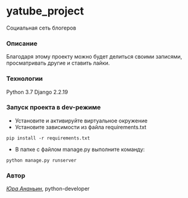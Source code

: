 # yatube_project

Социальная сеть блогеров
### Описание
Благодаря этому проекту можно будет делиться своими записями, просматривать другие и ставить лайки.
### Технологии
Python 3.7
Django 2.2.19
### Запуск проекта в dev-режиме
- Установите и активируйте виртуальное окружение
- Установите зависимости из файла requirements.txt
```
pip install -r requirements.txt
``` 
- В папке с файлом manage.py выполните команду:
```
python manage.py runserver
```
### Автор
_[Юра Ананьин](https://github.com/viplod/)_, python-developer  
